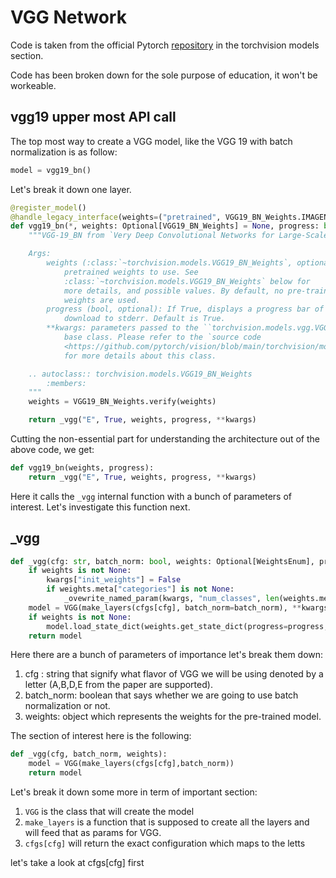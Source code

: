# VGG Network

Code is taken from the official Pytorch [repository](https://github.com/pytorch/vision/blob/main/torchvision/models/vgg.py) in the torchvision models section.


Code has been broken down for the sole purpose of education, it won't be workeable.

## vgg19 upper most API call
The top most way to create a VGG model, like the VGG 19 with batch normalization is as follow:

```python
model = vgg19_bn()
```

Let's break it down one layer.


```python
@register_model()
@handle_legacy_interface(weights=("pretrained", VGG19_BN_Weights.IMAGENET1K_V1))
def vgg19_bn(*, weights: Optional[VGG19_BN_Weights] = None, progress: bool = True, **kwargs: Any) -> VGG:
    """VGG-19_BN from `Very Deep Convolutional Networks for Large-Scale Image Recognition <https://arxiv.org/abs/1409.1556>`__.

    Args:
        weights (:class:`~torchvision.models.VGG19_BN_Weights`, optional): The
            pretrained weights to use. See
            :class:`~torchvision.models.VGG19_BN_Weights` below for
            more details, and possible values. By default, no pre-trained
            weights are used.
        progress (bool, optional): If True, displays a progress bar of the
            download to stderr. Default is True.
        **kwargs: parameters passed to the ``torchvision.models.vgg.VGG``
            base class. Please refer to the `source code
            <https://github.com/pytorch/vision/blob/main/torchvision/models/vgg.py>`_
            for more details about this class.

    .. autoclass:: torchvision.models.VGG19_BN_Weights
        :members:
    """
    weights = VGG19_BN_Weights.verify(weights)

    return _vgg("E", True, weights, progress, **kwargs)
```

Cutting the non-essential part for understanding the architecture out of the above code, we get:

```python
def vgg19_bn(weights, progress):
    return _vgg("E", True, weights, progress, **kwargs)
```

Here it calls the `_vgg` internal function with a bunch of parameters of interest. Let's investigate this function next.

## _vgg
```python
def _vgg(cfg: str, batch_norm: bool, weights: Optional[WeightsEnum], progress: bool, **kwargs: Any) -> VGG:
    if weights is not None:
        kwargs["init_weights"] = False
        if weights.meta["categories"] is not None:
            _ovewrite_named_param(kwargs, "num_classes", len(weights.meta["categories"]))
    model = VGG(make_layers(cfgs[cfg], batch_norm=batch_norm), **kwargs)
    if weights is not None:
        model.load_state_dict(weights.get_state_dict(progress=progress, check_hash=True))
    return model
```

Here there are a bunch of parameters of importance let's break them down:
1. cfg : string that signify what flavor of VGG we will be using denoted by a letter (A,B,D,E from the paper are supported).
2. batch_norm: boolean that says whether we are going to use batch normalization or not.
3. weights: object which represents the weights for the pre-trained model.

The section of interest here is the following:
```python
def _vgg(cfg, batch_norm, weights):
    model = VGG(make_layers(cfgs[cfg],batch_norm))
    return model
```

Let's break it down some more in term of important section:
1. `VGG` is the class that will create the model
2. `make_layers` is a function that is supposed to create all the layers and will feed that as params for VGG.
3. `cfgs[cfg]` will return the exact configuration which maps to the letts

let's take a look at cfgs[cfg] first

